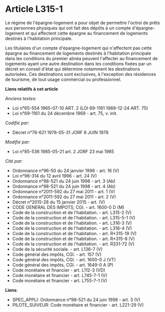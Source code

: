 # Article L315-1

Le régime de l'épargne-logement a pour objet de permettre l'octroi de prêts aux personnes physiques qui ont fait des dépôts à
un compte d'épargne-logement et qui affectent cette épargne au financement de logements destinés à l'habitation principale.

Les titulaires d'un compte d'épargne-logement qui n'affectent  pas cette épargne au financement de logements destinés à
l'habitation principale dans les conditions du premier alinéa peuvent l'affecter au financement de logements ayant une autre
destination dans les conditions fixées par un décret en conseil d'état qui détermine notamment les destinations autorisées.
Ces destinations sont exclusives, à l'exception des résidences de tourisme, de tout usage commercial ou professionnel.

**Liens relatifs à cet article**

_Anciens textes_:

  - Loi n°65-554 1965-07-10 ART. 2 (LOI 69-1161 1969-12-24 ART. 75)
  - Loi n°69-1161 du 24 décembre 1969 - art. 75, v. init.

_Codifié par_:

  - Décret n°78-621 1978-05-31 JORF 8 JUIN 1978

_Modifié par_:

  - Loi n°85-536 1985-05-21 art. 2 JORF 23 mai 1985

_Cité par_:

  - Ordonnance n°96-50 du 24 janvier 1996 - art. 16 (V)
  - Loi n°96-314 du 12 avril 1996 - art. 24 (V)
  - Ordonnance n°98-521 du 24 juin 1998 - art. 3 (Ab)
  - Ordonnance n°98-521 du 24 juin 1998 - art. 4 (Ab)
  - Ordonnance n°2011-592 du 27 mai 2011 - art. 1 (V)
  - Ordonnance n°2011-592 du 27 mai 2011 - art. 2 (V)
  - Décret n°2015-28 du 15 janvier 2015 - art. (V)
  - CODE GENERAL DES IMPOTS, CGI. - art. 1600-0 D (M)
  - Code de la construction et de l'habitation. - art. L315-2 (V)
  - Code de la construction et de l'habitation. - art. L315-5-1 (V)
  - Code de la construction et de l'habitation. - art. L316-3 (V)
  - Code de la construction et de l'habitation. - art. L316-4 (V)
  - Code de la construction et de l'habitation. - art. R*315-19 (V)
  - Code de la construction et de l'habitation. - art. R*315-8 (V)
  - Code de la construction et de l'habitation. - art. R331-72 (V)
  - Code de la sécurité sociale. - art. L136-7 (V)
  - Code général des impôts, CGI. - art. 157 (V)
  - Code général des impôts, CGI. - art. 1600-0 J (VT)
  - Code général des impôts, CGI. - art. 1649-0 A (P)
  - Code monétaire et financier - art. L112-3 (VD)
  - Code monétaire et financier - art. L745-7-1 (V)
  - Code monétaire et financier - art. L755-7-1 (V)

**Liens**:

  - SPEC_APPLI: Ordonnance n°98-521 du 24 juin 1998 - art. 3 (V)
  - PILOTE_SUIVEUR: Code monétaire et financier - art. L221-29 (V)
